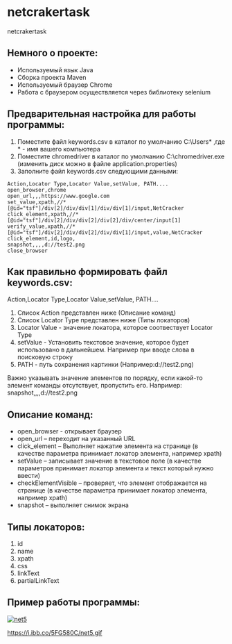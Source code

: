 # netcrakertask
netcrakertask

## Немного о проекте:
+ Используемый язык Java
+ Сборка проекта Maven
+ Используемый браузер Chrome
+ Работа с браузером осуществляется через библиотеку selenium

## Предварительная настройка для работы программы:
1. Поместите файл keywords.csv в каталог по умолчанию C:\Users\* ,где * - имя вашего компьютера
2. Поместите chromedriver в каталог по умолчанию C:\chromedriver.exe (изменить диск можно в файле application.properties)
3. Заполните файл keywords.csv следующими данными:
  
  ```
  Action,Locator Type,Locator Value,setValue, PATH....
  open_browser,chrome
  open_url,,,https://www.google.com
  set_value,xpath,//*[@id="tsf"]/div[2]/div/div[1]/div/div[1]/input,NetCracker
  click_element,xpath,//*[@id="tsf"]/div[2]/div/div[2]/div[2]/div/center/input[1]
  verify_value,xpath,//*[@id="tsf"]/div[2]/div/div[2]/div/div[1]/input,value,NetCracker
  click_element,id,logo,
  snapshot,,,,d://test2.png
  close_browser
  ```
  
  ## Как правильно формировать файл keywords.csv:
  
  Action,Locator Type,Locator Value,setValue, PATH....
  
  1. Список Action представлен ниже (Описание команд)
  2. Список Locator Type представлен ниже (Типы локаторов)
  3. Locator Value - значение локатора, которое соотвествует Locator Type 
  4. setValue - Установить текстовое значение, которое будет использовано в дальнейшем. Например при вводе слова в поисковую строку
  5. PATH - путь сохранения картинки (Например:d://test2.png)
  
  Важно указывать значение элементов по порядку, если какой-то элемент команды отсутствует, пропустить его. Например: 
  snapshot,,,,d://test2.png
  
  
  
  ## Описание команд:
 - open_browser - открывает браузер
 - open_url – переходит на указанный URL
 - click_element – Выполняет нажатие элемента на странице (в качестве параметра
принимает локатор элемента, например xpath)
- setValue – записывает значение в текстовое поле (в качестве параметров
принимает локатор элемента и текст который нужно ввести)
- checkElementVisible – проверяет, что элемент отображается на странице (в
качестве параметра принимает локатор элемента, например xpath)
- snapshot – выполняет снимок экрана

## Типы локаторов:
1. id
2. name
3. xpath
4. css
5. linkText
6. partialLinkText

## Пример работы программы:

<a href="https://ibb.co/M6ZRVvK"><img src="https://i.ibb.co/RyYC0Ft/net5.gif" alt="net5" border="0"></a>

https://i.ibb.co/5FG580C/net5.gif

